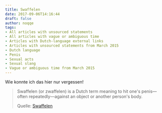 ```yaml
---
title: Swaffelen
date: 2017-09-06T14:16:44
draft: false
author: noqqe
tags:
- All articles with unsourced statements
- All articles with vague or ambiguous time
- Articles with Dutch-language external links
- Articles with unsourced statements from March 2015
- Dutch language
- Penis
- Sexual acts
- Sexual slang
- Vague or ambiguous time from March 2015
---
```


Wie konnte ich das hier nur vergessen!

> Swaffelen (or zwaffelen) is a Dutch term meaning to hit one's penis—often
> repeatedly—against an object or another person's body.
>
> Quelle: [Swaffelen](https://en.wikipedia.org/wiki/Swaffelen)